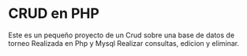 # CRUD en PHP
Este es un pequeño proyecto de un Crud sobre una base de datos de torneo
Realizada en Php y Mysql
Realizar consultas, edicion y eliminar.

